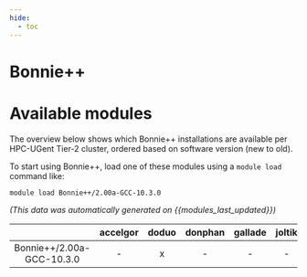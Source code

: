 ```yaml
---
hide:
  - toc
---
```


Bonnie++
========

# Available modules


The overview below shows which Bonnie++ installations are available per HPC-UGent Tier-2 cluster, ordered based on software version (new to old).

To start using Bonnie++, load one of these modules using a `module load` command like:

```shell
module load Bonnie++/2.00a-GCC-10.3.0
```

*(This data was automatically generated on {{modules_last_updated}})*  

| |accelgor|doduo|donphan|gallade|joltik|shinx|skitty|
| :---: | :---: | :---: | :---: | :---: | :---: | :---: | :---: |
|Bonnie++/2.00a-GCC-10.3.0|-|x|-|-|-|-|-|
